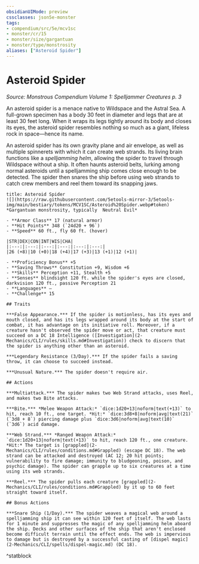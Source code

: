 ```yaml
---
obsidianUIMode: preview
cssclasses: json5e-monster
tags:
- compendium/src/5e/mcv1sc
- monster/cr/15
- monster/size/gargantuan
- monster/type/monstrosity
aliases: ["Asteroid Spider"]
---
```

# Asteroid Spider
*Source: Monstrous Compendium Volume 1: Spelljammer Creatures p. 3*  

An asteroid spider is a menace native to Wildspace and the Astral Sea. A full-grown specimen has a body 30 feet in diameter and legs that are at least 30 feet long. When it wraps its legs tightly around its body and closes its eyes, the asteroid spider resembles nothing so much as a giant, lifeless rock in space—hence its name.

An asteroid spider has its own gravity plane and air envelope, as well as multiple spinnerets with which it can create web strands. Its living brain functions like a *spelljamming helm*, allowing the spider to travel through Wildspace without a ship. It often haunts asteroid belts, lurking among normal asteroids until a spelljamming ship comes close enough to be detected. The spider then snares the ship before using web strands to catch crew members and reel them toward its snapping jaws.

```ad-statblock
title: Asteroid Spider
![](https://raw.githubusercontent.com/5etools-mirror-3/5etools-img/main/bestiary/tokens/MCV1SC/Asteroid%20Spider.webp#token)
*Gargantuan monstrosity, typically  Neutral Evil*

- **Armor Class** 17 (natural armor)
- **Hit Points** 348 (`24d20 + 96`)
- **Speed** 60 ft., fly 60 ft. (hover)

|STR|DEX|CON|INT|WIS|CHA|
|:---:|:---:|:---:|:---:|:---:|:---:|
|26 (+8)|10 (+0)|18 (+4)|17 (+3)|13 (+1)|12 (+1)|

- **Proficiency Bonus** +5
- **Saving Throws** Constitution +9, Wisdom +6
- **Skills** Perception +11, Stealth +5
- **Senses** blindsight 120 ft. while the spider's eyes are closed, darkvision 120 ft., passive Perception 21
- **Languages** —
- **Challenge** 15

## Traits

***False Appearance.*** If the spider is motionless, has its eyes and mouth closed, and has its legs wrapped around its body at the start of combat, it has advantage on its initiative roll. Moreover, if a creature hasn't observed the spider move or act, that creature must succeed on a DC 18 Intelligence ([Investigation](2-Mechanics/CLI/rules/skills.md#Investigation)) check to discern that the spider is anything other than an asteroid.

***Legendary Resistance (3/Day).*** If the spider fails a saving throw, it can choose to succeed instead.

***Unusual Nature.*** The spider doesn't require air.

## Actions

***Multiattack.*** The spider makes two Web Strand attacks, uses Reel, and makes two Bite attacks.

***Bite.*** *Melee Weapon Attack:* `dice:1d20+13|noform|text(+13)` to hit, reach 10 ft., one target. *Hit:* `dice:3d8+8|noform|avg|text(21)` (`3d8 + 8`) piercing damage plus `dice:3d6|noform|avg|text(10)` (`3d6`) acid damage.

***Web Strand.*** *Ranged Weapon Attack:* `dice:1d20+13|noform|text(+13)` to hit, reach 120 ft., one creature. *Hit:* The target is [grappled](2-Mechanics/CLI/rules/conditions.md#Grappled) (escape DC 18). The web strand can be attacked and destroyed (AC 12; 20 hit points; vulnerability to fire damage; immunity to bludgeoning, poison, and psychic damage). The spider can grapple up to six creatures at a time using its web strands.

***Reel.*** The spider pulls each creature [grappled](2-Mechanics/CLI/rules/conditions.md#Grappled) by it up to 60 feet straight toward itself.

## Bonus Actions

***Snare Ship (1/Day).*** The spider weaves a magical web around a spelljamming ship it can see within 120 feet of itself. The web lasts for 1 minute and suppresses the magic of any spelljamming helm aboard the ship. Decks and other surfaces of the ship that aren't enclosed become difficult terrain until the effect ends. The web is impervious to damage but is destroyed by a successful casting of [dispel magic](2-Mechanics/CLI/spells/dispel-magic.md) (DC 18).
```
^statblock